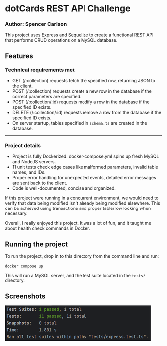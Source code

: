 # dotCards REST API Challenge

### Author: Spencer Carlson

This project uses Express and [Sequelize](https://www.npmjs.com/package//sequelize) to create a functional REST API 
that performs CRUD operations on a MySQL database.

## Features
### Technical requirements met
- GET (/:collection) requests fetch the specified row, returning JSON to the client.
- POST (/:collection) requests create a new row in the database if the correct parameters are specified.
- POST (/:collection/:id) requests modify a row in the database if the specified ID exists.
- DELETE (/:collection/:id) requests remove a row from the database if the specified ID exists.
- On server startup, tables specified in `schema.ts` are created in the database.
---
### Project details
- Project is fully Dockerized: docker-compose.yml spins up fresh MySQL and NodeJS servers.
- 11 unit tests check edge cases like malformed parameters, invalid table names, and IDs.
- Proper error handling for unexpected events, detailed error messages are sent back to the client.
- Code is well-documented, concise and organized.

If this project were running in a concurrent environment, we would need to verify that data being modified isn't already 
being modified elsewhere. This can be achieved using transactions and proper table/row locking when necessary.

Overall, I really enjoyed this project. It was a lot of fun, and it taught me about health check commands in Docker.

## Running the project

To run the project, drop in to this directory from the command line and run:

`docker compose up`

This will run a MySQL server, and the test suite located in the `tests/` directory.

## Screenshots
![11 tests passing](images/img.png)
